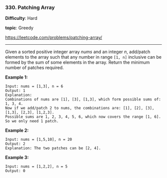 ### 330. Patching Array

**Difficulty**: Hard

**topic**: Greedy

<https://leetcode.com/problems/patching-array/>

***

Given a sorted positive integer array *nums* and an integer *n*, add/patch elements to the array such that any number in range `[1, n]` inclusive can be formed by the sum of some elements in the array. Return the minimum number of patches required.

**Example 1:**

```
Input: nums = [1,3], n = 6
Output: 1 
Explanation:
Combinations of nums are [1], [3], [1,3], which form possible sums of: 1, 3, 4.
Now if we add/patch 2 to nums, the combinations are: [1], [2], [3], [1,3], [2,3], [1,2,3].
Possible sums are 1, 2, 3, 4, 5, 6, which now covers the range [1, 6].
So we only need 1 patch.
```

**Example 2:**

```
Input: nums = [1,5,10], n = 20
Output: 2
Explanation: The two patches can be [2, 4].
```

**Example 3:**

```
Input: nums = [1,2,2], n = 5
Output: 0
```